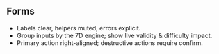 ## Forms
- Labels clear, helpers muted, errors explicit.
- Group inputs by the 7D engine; show live validity & difficulty impact.
- Primary action right-aligned; destructive actions require confirm.
